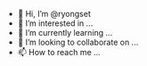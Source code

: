 - 👋 Hi, I’m @ryongset
- 👀 I’m interested in ...
- 🌱 I’m currently learning ...
- 💞️ I’m looking to collaborate on ...
- 📫 How to reach me ...

<!---
ryongset/ryongset is a ✨ special ✨ repository because its `README.md` (this file) appears on your GitHub profile.
You can click the Preview link to take a look at your changes.
--->
